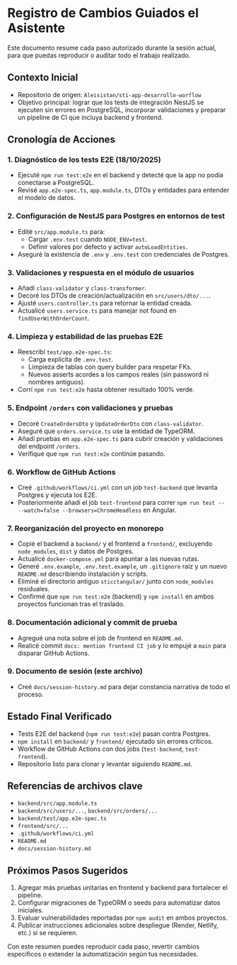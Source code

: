 # Registro de Cambios Guiados  el Asistente

Este documento resume cada paso autorizado durante la sesión actual, para que puedas reproducir o auditar todo el trabajo realizado.

## Contexto Inicial
- Repositorio de origen: `Aleisistan/sti-app-desarrollo-worflow`
- Objetivo principal: lograr que los tests de integración NestJS se ejecuten sin errores en PostgreSQL, incorporar validaciones y preparar un pipeline de CI que incluya backend y frontend.

## Cronología de Acciones

### 1. Diagnóstico de los tests E2E (18/10/2025)
- Ejecuté `npm run test:e2e` en el backend y detecté que la app no podía conectarse a PostgreSQL.
- Revisé `app.e2e-spec.ts`, `app.module.ts`, DTOs y entidades para entender el modelo de datos.

### 2. Configuración de NestJS para Postgres en entornos de test
- Edité `src/app.module.ts` para:
  - Cargar `.env.test` cuando `NODE_ENV=test`.
  - Definir valores por defecto y activar `autoLoadEntities`.
- Aseguré la existencia de `.env` y `.env.test` con credenciales de Postgres.

### 3. Validaciones y respuesta en el módulo de usuarios
- Añadí `class-validator` y `class-transformer`.
- Decoré los DTOs de creación/actualización en `src/users/dto/...`.
- Ajusté `users.controller.ts` para retornar la entidad creada.
- Actualicé `users.service.ts` para manejar not found en `findUserWithOrderCount`.

### 4. Limpieza y estabilidad de las pruebas E2E
- Reescribí `test/app.e2e-spec.ts`:
  - Carga explícita de `.env.test`.
  - Limpieza de tablas con query builder para respetar FKs.
  - Nuevos asserts acordes a los campos reales (sin password ni nombres antiguos).
- Corrí `npm run test:e2e` hasta obtener resultado 100% verde.

### 5. Endpoint `/orders` con validaciones y pruebas
- Decoré `CreateOrdersDto` y `UpdateOrderDto` con `class-validator`.
- Aseguré que `orders.service.ts` use la entidad de TypeORM.
- Añadí pruebas en `app.e2e-spec.ts` para cubrir creación y validaciones del endpoint `/orders`.
- Verifiqué que `npm run test:e2e` continúe pasando.

### 6. Workflow de GitHub Actions
- Creé `.github/workflows/ci.yml` con un job `test-backend` que levanta Postgres y ejecuta los E2E.
- Posteriormente añadí el job `test-frontend` para correr `npm run test -- --watch=false --browsers=ChromeHeadless` en Angular.

### 7. Reorganización del proyecto en monorepo
- Copié el backend a `backend/` y el frontend a `frontend/`, excluyendo `node_modules`, `dist` y datos de Postgres.
- Actualicé `docker-compose.yml` para apuntar a las nuevas rutas.
- Generé `.env.example`, `.env.test.example`, un `.gitignore` raíz y un nuevo `README.md` describiendo instalación y scripts.
- Eliminé el directorio antiguo `sticctangular/` junto con `node_modules` residuales.
- Confirmé que `npm run test:e2e` (backend) y `npm install` en ambos proyectos funcionan tras el traslado.

### 8. Documentación adicional y commit de prueba
- Agregué una nota sobre el job de frontend en `README.md`.
- Realicé commit `docs: mention frontend CI job` y lo empujé a `main` para disparar GitHub Actions.

### 9. Documento de sesión (este archivo)
- Creé `docs/session-history.md` para dejar constancia narrativa de todo el proceso.

## Estado Final Verificado
- Tests E2E del backend (`npm run test:e2e`) pasan contra Postgres.
- `npm install` en `backend/` y `frontend/` ejecutado sin errores críticos.
- Workflow de GitHub Actions con dos jobs (`test-backend`, `test-frontend`).
- Repositorio listo para clonar y levantar siguiendo `README.md`.

## Referencias de archivos clave
- `backend/src/app.module.ts`
- `backend/src/users/...`, `backend/src/orders/...`
- `backend/test/app.e2e-spec.ts`
- `frontend/src/...`
- `.github/workflows/ci.yml`
- `README.md`
- `docs/session-history.md`

## Próximos Pasos Sugeridos
1. Agregar más pruebas unitarias en frontend y backend para fortalecer el pipeline.
2. Configurar migraciones de TypeORM o seeds para automatizar datos iniciales.
3. Evaluar vulnerabilidades reportadas por `npm audit` en ambos proyectos.
4. Publicar instrucciones adicionales sobre despliegue (Render, Netlify, etc.) si se requieren.

Con este resumen puedes reproducir cada paso, revertir cambios específicos o extender la automatización según tus necesidades.

